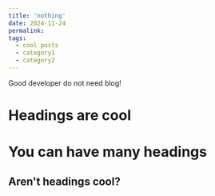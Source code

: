 ```yaml
---
title: 'nothing'
date: 2024-11-24
permalink:  
tags:
  - cool posts
  - category1
  - category2
---
```


Good developer do not need blog!

Headings are cool
======

You can have many headings
======

Aren't headings cool?
------